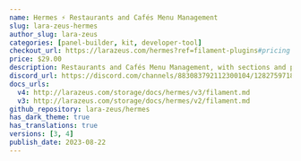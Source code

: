 ```yaml
---
name: Hermes ⚡️ Restaurants and Cafés Menu Management
slug: lara-zeus-hermes
author_slug: lara-zeus
categories: [panel-builder, kit, developer-tool]
checkout_url: https://larazeus.com/hermes?ref=filament-plugins#pricing
price: $29.00
description: Restaurants and Cafés Menu Management, with sections and prices
discord_url: https://discord.com/channels/883083792112300104/1282759718603063389
docs_urls:
  v4: http://larazeus.com/storage/docs/hermes/v3/filament.md
  v3: http://larazeus.com/storage/docs/hermes/v2/filament.md
github_repository: lara-zeus/hermes
has_dark_theme: true
has_translations: true
versions: [3, 4]
publish_date: 2023-08-22
---
```

